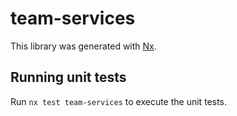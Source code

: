 # team-services

This library was generated with [Nx](https://nx.dev).

## Running unit tests

Run `nx test team-services` to execute the unit tests.
